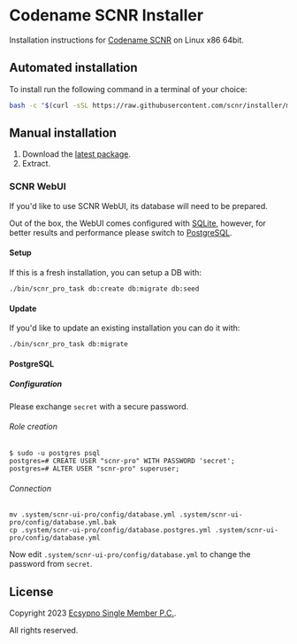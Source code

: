 # Codename SCNR Installer

Installation instructions for [Codename SCNR](https://ecsypno.com/pages/codename-scnr) on Linux
x86 64bit.

## Automated installation

To install run the following command in a terminal of your choice:

```bash
bash -c "$(curl -sSL https://raw.githubusercontent.com/scnr/installer/main/install.sh)"
```

## Manual installation

1. Download the [latest package](https://downloads.ecsypno.com/scnr/scnr-latest-linux-x86_64.tar.gz).
2. Extract.

### SCNR WebUI

If you'd like to use SCNR WebUI, its database will need to be prepared.

Out of the box, the WebUI comes configured with [SQLite](https://sqlite.org/index.html), however,
for better results and performance please switch to [PostgreSQL](https://www.postgresql.org/).

#### Setup

If this is a fresh installation, you can setup a DB with:

    ./bin/scnr_pro_task db:create db:migrate db:seed

#### Update

If you'd like to update an existing installation you can do it with:

    ./bin/scnr_pro_task db:migrate

#### PostgreSQL

##### Configuration

Please exchange `secret` with a secure password.

###### Role creation

```
$ sudo -u postgres psql
postgres=# CREATE USER "scnr-pro" WITH PASSWORD 'secret';
postgres=# ALTER USER "scnr-pro" superuser;
```

###### Connection

```
mv .system/scnr-ui-pro/config/database.yml .system/scnr-ui-pro/config/database.yml.bak
cp .system/scnr-ui-pro/config/database.postgres.yml .system/scnr-ui-pro/config/database.yml
```

Now edit `.system/scnr-ui-pro/config/database.yml` to change the password from `secret`.

## License

Copyright 2023 [Ecsypno Single Member P.C.](https://ecsypno.com/).

All rights reserved.
